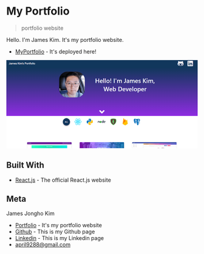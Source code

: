 # My Portfolio
> portfolio website

Hello. I'm James Kim. It's my portfolio website.

* [MyPortfolio](https://april9288.github.io/) - It's deployed here!

![](sample.png)

## Built With

* [React.js](https://reactjs.org/) - The official React.js website

## Meta

James Jongho Kim 
- [Portfolio](https://april9288.github.io/) - It's my portfolio website
- [Github](https://github.com/april9288) - This is my Github page
- [Linkedin](https://www.linkedin.com/in/jongho-kim-b05618170/) - This is my Linkedin page
- april9288@gmail.com
